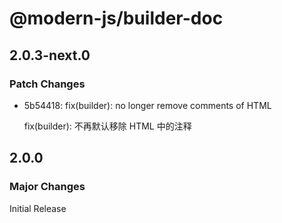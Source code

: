# @modern-js/builder-doc

## 2.0.3-next.0

### Patch Changes

- 5b54418: fix(builder): no longer remove comments of HTML

  fix(builder): 不再默认移除 HTML 中的注释

## 2.0.0

### Major Changes

Initial Release
